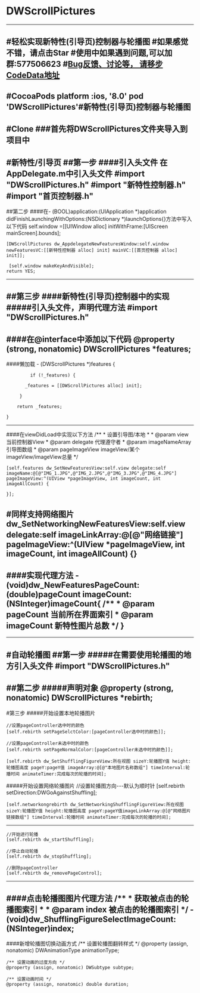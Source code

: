 # DWScrollPictures
---
#轻松实现新特性(引导页)控制器与轮播图
#如果感觉不错，请点击Star
#使用中如果遇到问题,可以加群:577506623
#[Bug反馈、讨论等， 请移步CodeData地址](http://www.codedata.cn/cdetail/Objective-C/ScrollView/1471998874096327)
---
#CocoaPods
	platform :ios, '8.0'
	pod 'DWScrollPictures'#新特性(引导页)控制器与轮播图
---
#Clone
###首先将DWScrollPictures文件夹导入到项目中
---
#新特性/引导页
##第一步
####引入头文件
    在AppDelegate.m中引入头文件
    #import "DWScrollPictures.h"
	#import "新特性控制器.h"
	#import "首页控制器.h"
---
##第二步
####在- (BOOL)application:(UIApplication *)application didFinishLaunchingWithOptions:(NSDictionary *)launchOptions{}方法中写入以下代码
	 self.window =[[UIWindow alloc] initWithFrame:[UIScreen mainScreen].bounds];
    
    [DWScrollPictures dw_AppdelegateNewFeaturesWindow:self.window newFeaturesVC:[[新特性控制器 alloc] init] mainVC:[[首页控制器 alloc] init]];
    
     [self.window makeKeyAndVisible];
	return YES;
---
##第三步
####新特性(引导页)控制器中的实现
#####引入头文件，声明代理方法
	#import "DWScrollPictures.h"
	<DWScrollerPageCountDelegate>
---
####在@interface中添加以下代码
	@property (strong, nonatomic) DWScrollPictures *features;
---
####懒加载
	- (DWScrollPictures *)features {
    
   			 if (!_features) {
        
     	   _features = [[DWScrollPictures alloc] init];
     	   
   		 }	
   		 
    	return _features;
    
	}
---
####在viewDidLoad中实现以下方法
		/**
		 *  设置引导图/本地
		 *
		 *  @param view   		  	当前控制器View
 		 *  @param delegate      	代理遵守者
 		 *  @param imageNameArray   引导图数组
		 *  @param pageImageView                 				imageView/某个imageView/imageView总量
		 */

	[self.features dw_SetNewFeaturesView:self.view delegate:self imageName:@[@"IMG_1.JPG",@"IMG_2.JPG",@"IMG_3.JPG",@"IMG_4.JPG"] pageImageView:^(UIView *pageImageView, int imageCount, int imageAllCount) {        
        
    }];
#同样支持网络图片
	dw_SetNetworkingNewFeaturesView:self.view delegate:self imageLinkArray:@[@"网络链接"] pageImageView:^(UIView *pageImageView, int imageCount, int imageAllCount) {}
---
####实现代理方法
	- (void)dw_NewFeaturesPageCount:(double)pageCount imageCount:(NSInteger)imageCount{
	/**
 	 *  @param pageCount  当前所在界面索引
 	 *  @param imageCount 新特性图片总数
 	 */
	}
---
---
#自动轮播图
##第一步
#####在需要使用轮播图的地方引入头文件
	#import "DWScrollPictures.h"
---
##第二步
#####声明对象
	@property (strong, nonatomic) DWScrollPictures *rebirth;
---
#第三步
#####开始设置本地轮播图片
	
	//设置pageController选中时的颜色
	[self.rebirth setPageSelctColor:[pageController选中时的颜色]];
	
	//设置pageController未选中时的颜色
	[self.rebirth setPageNormalColor:[pageController未选中时的颜色]];
	
	[self.rebirth dw_SetShufflingFigureView:所在视图 sizeY:轮播图Y值 height:轮播图高度 pageY:pageY值 imageArray:@[@"本地图片名称数组"] timeInterval:轮播时间 animateTimer:完成每次的轮播的时间];
#####开始设置网络轮播图片
	//设置轮播图方向---默认为顺时针
	[self.rebirth setDirection:DWGoAgainstShuffling];
	
	[self.networkongrebirth dw_SetNetworkingShufflingFigureView:所在视图  sizeY:轮播图Y值 height:轮播图高度 pageY:pageY值imageLinkArray:@[@"网络图片链接数组"] timeInterval:轮播时间 animateTimer:完成每次的轮播的时间];
---	
	//开始进行轮播
	[self.rebirth dw_startShuffling];
	
	//停止自动轮播
	[self.rebirth dw_stopShuffling];
	
	//删除pageController
	[self.rebirth dw_removePageControl];
---
####点击轮播图图片代理方法
	/**
	 *  获取被点击的轮播图索引
	 *
	 *  @param index 被点击的轮播图索引
	 */
	- (void)dw_ShufflingFigureSelectImageCount:(NSInteger)index;
---
####新增轮播图切换动画方式
	/** 设置轮播图翻转样式 */
	@property (assign, nonatomic) DWAnimationType animationType;

	/** 设置动画的过度方向 */
	@property (assign, nonatomic) DWSubtype subtype;

	/** 设置动画时间 */
	@property (assign, nonatomic) double duration;
